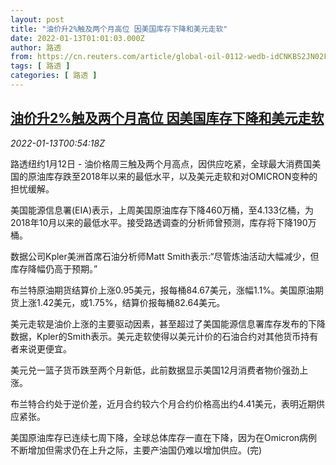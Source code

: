 ```yaml
---
layout: post
title: "油价升2%触及两个月高位 因美国库存下降和美元走软"
date: 2022-01-13T01:01:03.000Z
author: 路透
from: https://cn.reuters.com/article/global-oil-0112-wedb-idCNKBS2JN02F
tags: [ 路透 ]
categories: [ 路透 ]
---
```

<!--1642035663000-->
[油价升2%触及两个月高位 因美国库存下降和美元走软](https://cn.reuters.com/article/global-oil-0112-wedb-idCNKBS2JN02F)
------

<div>
<div><i>2022-01-13T00:54:18Z</i></div><p>路透纽约1月12日 - 油价格周三触及两个月高点，因供应吃紧，全球最大消费国美国的原油库存跌至2018年以来的最低水平，以及美元走软和对OMICRON变种的担忧缓解。</p><p>美国能源信息署(EIA)表示，上周美国原油库存下降460万桶，至4.133亿桶，为2018年10月以来的最低水平。接受路透调查的分析师曾预测，库存将下降190万桶。</p><p>数据公司Kpler美洲首席石油分析师Matt Smith表示:“尽管炼油活动大幅减少，但库存降幅仍高于预期。”</p><p>布兰特原油期货结算价上涨0.95美元，报每桶84.67美元，涨幅1.1%。美国原油期货上涨1.42美元，或1.75%，结算价报每桶82.64美元。</p><p>美元走软是油价上涨的主要驱动因素，甚至超过了美国能源信息署库存发布的下降数据，Kpler的Smith表示。美元走软使得以美元计价的石油合约对其他货币持有者来说更便宜。</p><p>美元兑一篮子货币跌至两个月新低，此前数据显示美国12月消费者物价强劲上涨。</p><p>布兰特合约处于逆价差，近月合约较六个月合约价格高出约4.41美元，表明近期供应紧张。</p><p>美国原油库存已连续七周下降，全球总体库存一直在下降，因为在Omicron病例不断增加但需求仍在上升之际，主要产油国仍难以增加供应。(完)</p>
</div>
